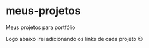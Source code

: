 # meus-projetos

<p>Meus projetos para portfólio</p>


<p>Logo abaixo irei adicionando os links de cada projeto &#x1F609</p>
